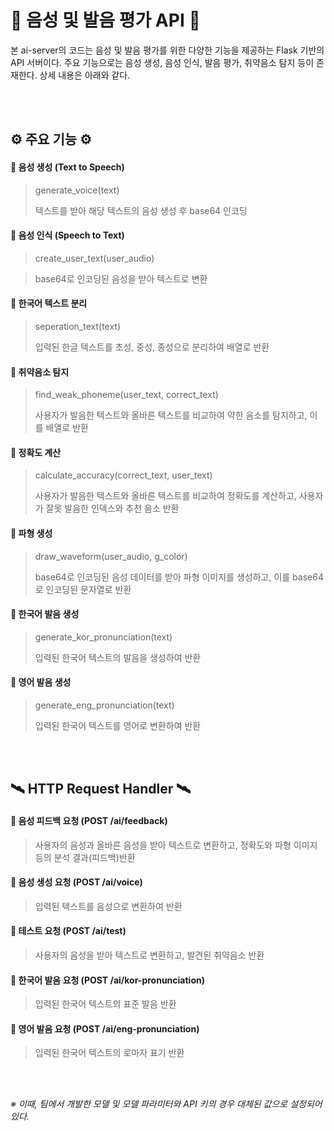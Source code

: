 # 🌰 음성 및 발음 평가 API 🌰
 본 ai-server의 코드는 음성 및 발음 평가를 위한 다양한 기능을 제공하는 Flask 기반의 API 서버이다. 주요 기능으로는 음성 생성, 음성 인식, 발음 평가, 취약음소 탐지 등이 존재한다. 상세 내용은 아래와 같다.

<br/><br/>

## ⚙️ 주요 기능 ⚙️

#### 🔸 음성 생성 (Text to Speech)
> generate_voice(text)
> 
> 텍스트를 받아 해당 텍스트의 음성 생성 후 base64 인코딩
  
  
#### 🔸 음성 인식 (Speech to Text)
> create_user_text(user_audio)

> base64로 인코딩된 음성을 받아 텍스트로 변환
  
  
#### 🔸 한국어 텍스트 분리
> seperation_text(text)
>
> 입력된 한글 텍스트를 초성, 중성, 종성으로 분리하여 배열로 반환
  
  
#### 🔸 취약음소 탐지
> find_weak_phoneme(user_text, correct_text)
>
> 사용자가 발음한 텍스트와 올바른 텍스트를 비교하여 약한 음소를 탐지하고, 이를 배열로 반환
  
  
#### 🔸 정확도 계산
> calculate_accuracy(correct_text, user_text)
>
> 사용자가 발음한 텍스트와 올바른 텍스트를 비교하여 정확도를 계산하고, 사용자가 잘못 발음한 인덱스와 추천 음소 반환
  
  
#### 🔸 파형 생성
> draw_waveform(user_audio, g_color)
> 
> base64로 인코딩된 음성 데이터를 받아 파형 이미지를 생성하고, 이를 base64로 인코딩된 문자열로 반환
  
  
#### 🔸 한국어 발음 생성
> generate_kor_pronunciation(text)
> 
> 입력된 한국어 텍스트의 발음을 생성하여 반환
  
  
#### 🔸 영어 발음 생성
> generate_eng_pronunciation(text)
> 
> 입력된 한국어 텍스트를 영어로 변환하여 반환

<br/><br/>
  
## 🛰️ HTTP Request Handler 🛰️
#### 🔸 음성 피드백 요청 (POST /ai/feedback)
> 사용자의 음성과 올바른 음성을 받아 텍스트로 변환하고, 정확도와 파형 이미지 등의 분석 결과(피드백)반환
  
  
#### 🔸 음성 생성 요청 (POST /ai/voice)
> 입력된 텍스트를 음성으로 변환하여 반환
    
  
#### 🔸 테스트 요청 (POST /ai/test)
> 사용자의 음성을 받아 텍스트로 변환하고, 발견된 취약음소 반환
  
  
#### 🔸 한국어 발음 요청 (POST /ai/kor-pronunciation)
> 입력된 한국어 텍스트의 표준 발음 반환
  
  
#### 🔸 영어 발음 요청 (POST /ai/eng-pronunciation)
> 입력된 한국어 텍스트의 로마자 표기 반환

<br/><br/>


_※ 이때, 팀에서 개발한 모델 및 모델 파라미터와 API 키의 경우 대체된 값으로 설정되어 있다._
